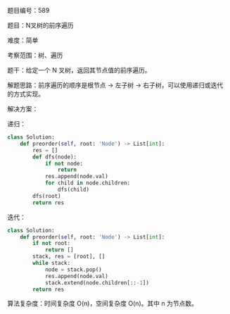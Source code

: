 题目编号：589

题目：N叉树的前序遍历

难度：简单

考察范围：树、遍历

题干：给定一个 N 叉树，返回其节点值的前序遍历。

解题思路：前序遍历的顺序是根节点 -> 左子树 -> 右子树，可以使用递归或迭代的方式实现。

解决方案：

递归：

```python
class Solution:
    def preorder(self, root: 'Node') -> List[int]:
        res = []
        def dfs(node):
            if not node:
                return
            res.append(node.val)
            for child in node.children:
                dfs(child)
        dfs(root)
        return res
```

迭代：

```python
class Solution:
    def preorder(self, root: 'Node') -> List[int]:
        if not root:
            return []
        stack, res = [root], []
        while stack:
            node = stack.pop()
            res.append(node.val)
            stack.extend(node.children[::-1])
        return res
```

算法复杂度：时间复杂度 O(n)，空间复杂度 O(n)。其中 n 为节点数。